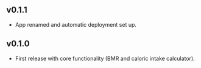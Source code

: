 ## v0.1.1
- App renamed and automatic deployment set up.

## v0.1.0
- First release with core functionality (BMR and caloric intake calculator).